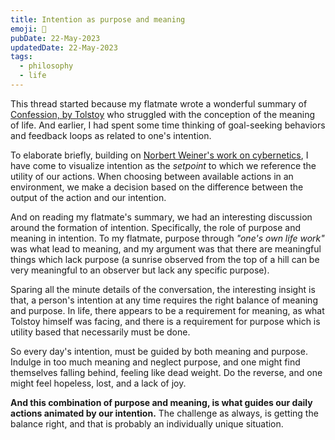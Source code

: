 ```yaml
---
title: Intention as purpose and meaning
emoji: 🤝
pubDate: 22-May-2023
updatedDate: 22-May-2023
tags:
  - philosophy
  - life
---
```


This thread started because my flatmate wrote a wonderful summary of [Confession, by Tolstoy](https://en.wikipedia.org/wiki/Confession_(Leo_Tolstoy)) who struggled with the conception of the meaning of life. And earlier, I had spent some time thinking of goal-seeking behaviors and feedback loops as related to one's intention.

To elaborate briefly, building on [Norbert Weiner's work on cybernetics](https://direct.mit.edu/books/book/4581/Cybernetics-or-Control-and-Communication-in-the), I have come to visualize intention as the _setpoint_ to which we reference the utility of our actions. When choosing between available actions in an environment, we make a decision based on the difference between the output of the action and our intention.

And on reading my flatmate's summary, we had an interesting discussion around the formation of intention. Specifically, the role of purpose and meaning in intention. To my flatmate, purpose through _"one's own life work"_ was what lead to meaning, and my argument was that there are meaningful things which lack purpose (a sunrise observed from the top of a hill can be very meaningful to an observer but lack any specific purpose).

Sparing all the minute details of the conversation, the interesting insight is that, a person's intention at any time requires the right balance of meaning and purpose. In life, there appears to be a requirement for meaning, as what Tolstoy himself was facing, and there is a requirement for purpose which is utility based that necessarily must be done.

So every day's intention, must be guided by both meaning and purpose. Indulge in too much meaning and neglect purpose, and one might find themselves falling behind, feeling like dead weight. Do the reverse, and one might feel hopeless, lost, and a lack of joy.

**And this combination of purpose and meaning, is what guides our daily actions animated by our intention.** The challenge as always, is getting the balance right, and that is probably an individually unique situation.